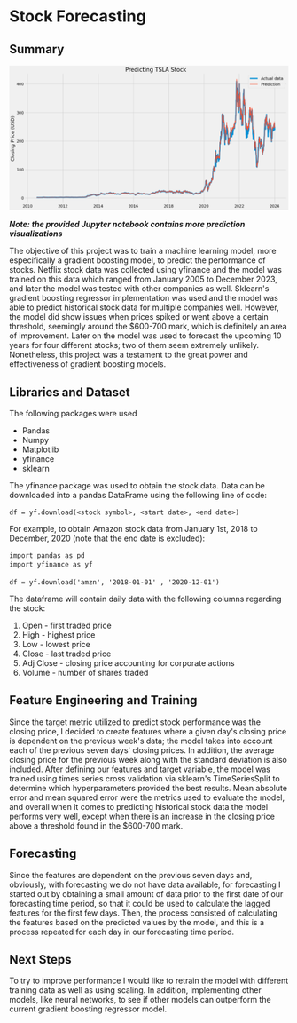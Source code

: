 # Stock Forecasting

## Summary

![](https://github.com/dani-dr06/Stock-forecast/blob/main/images/stock_pred.png)

***Note: the provided Jupyter notebook contains more prediction visualizations***


The objective of this project was to train a machine learning model, more especifically a gradient boosting model, to predict the performance of stocks. Netflix stock data was collected using yfinance and the model was trained on this data which ranged from January 2005 to December 2023, and later the model was tested with other companies as well. Sklearn's gradient boosting regressor implementation was used and the model was able to predict historical stock data for multiple companies well. However, the model did show issues when prices spiked or went above a certain threshold, seemingly around the $600-700 mark, which is definitely an area of improvement. Later on the model was used to forecast the upcoming 10 years for four different stocks; two of them seem extremely unlikely. Nonetheless, this project was a testament to the great power and effectiveness of gradient boosting models.

## Libraries and Dataset
The following packages were used

- Pandas
- Numpy
- Matplotlib
- yfinance
- sklearn

The yfinance package was used to obtain the stock data. Data can be downloaded into a pandas DataFrame using the following line of code:
```
df = yf.download(<stock symbol>, <start date>, <end date>)
```

For example, to obtain Amazon stock data from January 1st, 2018 to December, 2020 (note that the end date is excluded):
```
import pandas as pd
import yfinance as yf

df = yf.download('amzn', '2018-01-01' , '2020-12-01')
```

The dataframe will contain daily data with the following columns regarding the stock:
1. Open - first traded price
2. High - highest price
3. Low - lowest price
4. Close - last traded price
5. Adj Close - closing price accounting for corporate actions
6. Volume - number of shares traded

## Feature Engineering and Training

Since the target metric utilized to predict stock performance was the closing price, I decided to create features where a given day's closing price is dependent on the previous week's data; the model takes into account each of the previous seven days' closing prices. In addition, the average closing price for the previous week along with the standard deviation is also included. After defining our features and target variable, the model was trained using times series cross validation via sklearn's TimeSeriesSplit to determine which hyperparameters provided the best results. Mean absolute error and mean squared error were the metrics used to evaluate the model, and overall when it comes to predicting historical stock data the model performs very well, except when there is an increase in the closing price above a threshold found in the $600-700 mark.

## Forecasting
Since the features are dependent on the previous seven days and, obviously, with forecasting we do not have data available, for forecasting I started out by obtaining a small amount of data prior to the first date of our forecasting time period, so that it could be used to calculate the lagged features for the first few days. Then, the process consisted of calculating the features based on the predicted values by the model, and this is a process repeated for each day in our forecasting time period.

## Next Steps
To try to improve performance I would like to retrain the model with different training data as well as using scaling. In addition, implementing other models, like neural networks, to see if other models can outperform the current gradient boosting regressor model.

